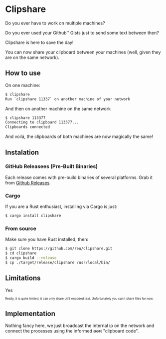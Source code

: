 # Clipshare

Do you ever have to work on multiple machines?

Do you ever used your Github™ Gists just to send some text between then?

Clipshare is here to save the day!

You can now share your clipboard between your machines (well, given they are on the same network).

## How to use

On one machine:
```bash
$ clipshare
Run `clipshare 11337` on another machine of your network
```

And then on another machine on the same network
```bash
$ clipshare 113377
Connecting to clipboard 113377...
Clipboards connected
```

And voilá, the clipboards of both machines are now magically the same!

## Instalation

### GitHub Releasees (Pre-Built Binaries)
Each release comes with pre-build binaries of several platforms. Grab it from [Github Releases](https://github.com/reu/clipshare/releases).

### Cargo
If you are a Rust enthusiast, installing via Cargo is just:
```bash
$ cargo install clipshare
```

### From source
Make sure you have Rust installed, then:
```bash
$ git clone https://github.com/reu/clipshare.git
$ cd clipshare
$ cargo build --release
$ cp ./target/release/clipshare /usr/local/bin/
```

## Limitations

Yes

<sup><sub>Really, it is quite limited, it can only share utf8 encoded text. Unfortunately you can´t share files for now.</sub></sup>

## Implementation

Nothing fancy here, we just broadcast the internal ip on the network and connect the processes using the informed ~~port~~ "clipboard code".
